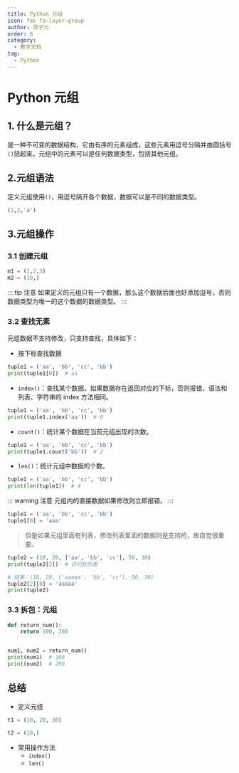 ```yaml
---
title: Python 元组
icon: fas fa-layer-group
author: 周子力
order: 6
category:
  - 教学文档
tag:
  - Python
---
```


# Python 元组

## 1. 什么是元组？

是一种不可变的数据结构，它由有序的元素组成，这些元素用逗号分隔并由圆括号`()`括起来。元组中的元素可以是任何数据类型，包括其他元组。

## 2.元组语法

定义元组使用`()`，用逗号隔开各个数据，数据可以是不同的数据类型。

```python
(1,2,'a')
```

## 3.元组操作

### 3.1 创建元组

```python
m1 = (1,2,3)
m2 = (10,)
```

::: tip 注意
如果定义的元组只有一个数据，那么这个数据后面也好添加逗号，否则数据类型为唯一的这个数据的数据类型。
:::

### 3.2 查找无素

元组数据不支持修改，只支持查找，具体如下：

- 按下标查找数据

```python
tuple1 = ('aa', 'bb', 'cc', 'bb')
print(tuple1[0])  # aa
```

- `index()`：查找某个数据，如果数据存在返回对应的下标，否则报错，语法和列表、字符串的 index 方法相同。

```python
tuple1 = ('aa', 'bb', 'cc', 'bb')
print(tuple1.index('aa'))  # 0
```

- `count()`：统计某个数据在当前元组出现的次数。

```python
tuple1 = ('aa', 'bb', 'cc', 'bb')
print(tuple1.count('bb'))  # 2
```

- `len()`：统计元组中数据的个数。

```python
tuple1 = ('aa', 'bb', 'cc', 'bb')
print(len(tuple1))  # 4
```

::: warning 注意
元组内的直接数据如果修改则立即报错。
:::

```python
tuple1 = ('aa', 'bb', 'cc', 'bb')
tuple1[0] = 'aaa'
```

> 但是如果元组里面有列表，修改列表里面的数据则是支持的，故自觉很重要。

```python
tuple2 = (10, 20, ['aa', 'bb', 'cc'], 50, 30)
print(tuple2[2])  # 访问到列表

# 结果：(10, 20, ['aaaaa', 'bb', 'cc'], 50, 30)
tuple2[2][0] = 'aaaaa'
print(tuple2)
```

### 3.3 拆包：元组

```python
def return_num():
    return 100, 200


num1, num2 = return_num()
print(num1)  # 100
print(num2)  # 200
```

## 总结

- 定义元组

```python
t1 = (10, 20, 30)

t2 = (10,)
```

- 常用操作方法
  - `index()`
  - `len()`
